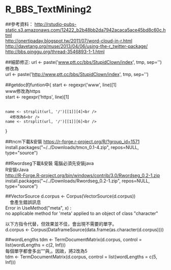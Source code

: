 # R_BBS_TextMining2

##參考資料：
    http://rstudio-pubs-static.s3.amazonaws.com/12422_b2b48bb2da7942acaca5ace45bd8c60c.html <br />
    http://onertipaday.blogspot.tw/2011/07/word-cloud-in-r.html <br />
    http://davetang.org/muse/2013/04/06/using-the-r_twitter-package/ <br />
    http://bbs.pinggu.org/thread-3546893-1-1.html<br />


##細節修正:
url <- paste('www.ptt.cc/bbs/StupidClown/index', tmp, sep='')<br />
    修改為<br />
url <- paste('http://www.ptt.cc/bbs/StupidClown/index', tmp, sep='')<br />

##getdoc的funtion中{
    start <- regexpr('www', line)[1]<br />
      www修改為https<br />
    start <- regexpr('https', line)[1]<br /><br />

    name <- strsplit(url, '/')[[1]][4]<br />
      4修改為6<br />
    name <- strsplit(url, '/')[[1]][6]<br />
  }

##tncm下載&安裝
    https://r-forge.r-project.org/R/?group_id=1571<br />
    install.packages("~/../Downloads/tmcn_0.1-4.zip", repos=NULL, type="source")<br />
  
##Rwordseg下載&安裝
  電腦必須先安裝java<br />
  R安裝rJava<br />
  http://R-Forge.R-project.org/bin/windows/contrib/3.0/Rwordseg_0.2-1.zip<br />
  install.packages("~/../Downloads/Rwordseg_0.2-1.zip", repos=NULL, type="source")<br />

##VectorSource
  d.corpus <- Corpus(VectorSource(d.corpus))<br />
　會產生錯誤訊息<br />
  Error in UseMethod("meta", x) :<br />
    no applicable method for 'meta' applied to an object of class "character"<br />

  以下方指令代替，但效果並不佳，會出現不需要的單字。<br />
  d.corpus <- Corpus(DataframeSource(data.frame(as.character(d.corpus))))<br />

##wordLengths
  tdm <- TermDocumentMatrix(d.corpus, control = list(wordLengths = c(2, Inf)))<br />
  每個單字都會多出""與,。因故，將2改為5<br />
  tdm <- TermDocumentMatrix(d.corpus, control = list(wordLengths = c(5, Inf)))<br />

